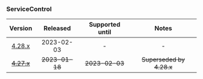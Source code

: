 ### ServiceControl

| Version   | Released       | Supported until   | Notes                             |
|:---------:|:--------------:|:-----------------:|:---------------------------------:|
| [4.28.x](https://www.nuget.org/packages/Particular.PlatformSample.ServiceControl/4.28.3) | 2023-02-03     | -                 | -                                 |
| [~~4.27.x~~](https://www.nuget.org/packages/Particular.PlatformSample.ServiceControl/4.27.7) | ~~2023-01-18~~ | ~~2023-02-03~~    | ~~Superseded by 4.28.x~~          |

